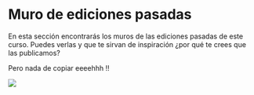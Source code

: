 
# Muro de ediciones pasadas

En esta sección encontrarás los muros de las ediciones pasadas de este curso. Puedes verlas y que te sirvan de inspiración ¿por qué te crees que las publicamos?

Pero nada de copiar eeeehhh !!

![](http://www.sopitas.com/wp-content/uploads/2014/09/copiaexamen_met.jpg)
